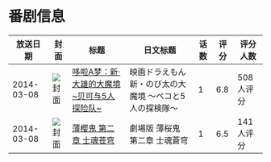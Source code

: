 # 番剧信息

|放送日期|封面|标题|日文标题|话数|评分|评分人数|
|---|---|---|---|---|---|---|
|2014-03-08|![封面](https://lain.bgm.tv/pic/cover/c/06/43/78282_77Uh1.jpg)|[哆啦A梦：新·大雄的大魔境~贝可与5人探险队~](https://bangumi.tv/subject/78282)|映画ドラえもん 新・のび太の大魔境 〜ペコと5人の探検隊〜|1|6.8|508人评分|
|2014-03-08|![封面](https://lain.bgm.tv/pic/cover/c/3a/fd/81846_yxsfx.jpg)|[薄樱鬼 第二章 士魂苍穹](https://bangumi.tv/subject/81846)|劇場版 薄桜鬼 第二章 士魂蒼穹|1|6.5|141人评分|
